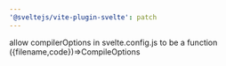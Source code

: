 ```yaml
---
'@sveltejs/vite-plugin-svelte': patch
---
```


allow compilerOptions in svelte.config.js to be a function ({filename,code})=>CompileOptions
